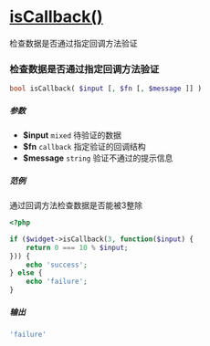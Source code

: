 [isCallback()](http://twinh.github.com/widget/api/isCallback)
=============================================================

检查数据是否通过指定回调方法验证

### 检查数据是否通过指定回调方法验证
```php
bool isCallback( $input [, $fn [, $message ]] )
```

##### 参数
* **$input** `mixed` 待验证的数据
* **$fn** `callback` 指定验证的回调结构
* **$message** `string` 验证不通过的提示信息

##### 范例
通过回调方法检查数据是否能被3整除

```php
<?php

if ($widget->isCallback(3, function($input) {
    return 0 === 10 % $input;
})) {
    echo 'success';
} else {
    echo 'failure';
}
```
##### 输出
```php
'failure'
```
